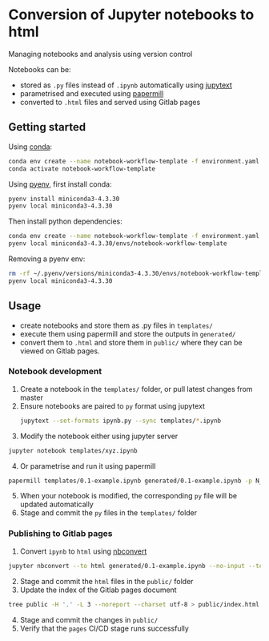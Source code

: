 # Conversion of Jupyter notebooks to html
Managing notebooks and analysis using version control

Notebooks can be:
- stored as `.py` files instead of `.ipynb` automatically using [jupytext](https://jupytext.readthedocs.io/en/latest/paired-notebooks.html)
- parametrised and executed using [papermill](https://papermill.readthedocs.io/en/latest/)
- converted to `.html` files and served using Gitlab pages


## Getting started

Using [conda](https://docs.conda.io/projects/conda/en/latest/user-guide/install/index.html):

```bash
conda env create --name notebook-workflow-template -f environment.yaml --force
conda activate notebook-workflow-template
```

Using [pyenv](https://github.com/pyenv/pyenv), first install conda:

```bash
pyenv install miniconda3-4.3.30
pyenv local miniconda3-4.3.30
```

Then install python dependencies:

```bash
conda env create --name notebook-workflow-template -f environment.yaml --force
pyenv local miniconda3-4.3.30/envs/notebook-workflow-template
```

Removing a pyenv env:

```bash
rm -rf ~/.pyenv/versions/miniconda3-4.3.30/envs/notebook-workflow-template
pyenv local miniconda3-4.3.30
```

## Usage

- create notebooks and store them as .py files in `templates/`
- execute them using papermill and store the outputs in `generated/`
- convert them to `.html` and store them in `public/` where they can be viewed on Gitlab pages.

### Notebook development

1. Create a notebook in the `templates/` folder, or pull latest changes from master
2. Ensure notebooks are paired to `py` format using jupytext
   ```bash
   jupytext --set-formats ipynb.py --sync templates/*.ipynb
   ```
3. Modify the notebook either using jupyter server
  ```bash
  jupyter notebook templates/xyz.ipynb
  ```
4. Or parametrise and run it using papermill
  ```bash
  papermill templates/0.1-example.ipynb generated/0.1-example.ipynb -p N_DAYS 3
  ```
5. When your notebook is modified, the corresponding `py` file will be updated automatically
6. Stage and commit the `py` files in the `templates/` folder

### Publishing to Gitlab pages

1. Convert `ipynb` to `html` using [nbconvert](https://github.com/jupyter/nbconvert)
  ```bash
  jupyter nbconvert --to html generated/0.1-example.ipynb --no-input --template classic --output ../public/0.1-example.html
  ```
2. Stage and commit the `html` files in the `public/` folder
3. Update the index of the Gitlab pages document
  ```bash
  tree public -H '.' -L 3 --noreport --charset utf-8 > public/index.html
  ```
4. Stage and commit the changes in `public/`
5. Verify that the `pages` CI/CD stage runs successfully
